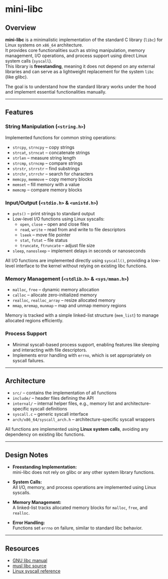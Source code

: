 # mini-libc

## Overview

**mini-libc** is a minimalistic implementation of the standard C library (`libc`) for Linux systems on `x86_64` architecture.  
It provides core functionalities such as string manipulation, memory management, I/O operations, and process support using direct Linux system calls (`syscall`).  
This library is **freestanding**, meaning it does not depend on any external libraries and can serve as a lightweight replacement for the system `libc` (like glibc).

The goal is to understand how the standard library works under the hood and implement essential functionalities manually.

---

## Features

### String Manipulation (`<string.h>`)

Implemented functions for common string operations:

- `strcpy`, `strncpy` – copy strings
- `strcat`, `strncat` – concatenate strings
- `strlen` – measure string length
- `strcmp`, `strncmp` – compare strings
- `strstr`, `strrstr` – find substrings
- `strchr`, `strrchr` – search for characters
- `memcpy`, `memmove` – copy memory blocks
- `memset` – fill memory with a value
- `memcmp` – compare memory blocks

### Input/Output (`<stdio.h>` & `<unistd.h>`)

- `puts()` – print strings to standard output
- Low-level I/O functions using Linux syscalls:
  - `open`, `close` – open and close files
  - `read`, `write` – read from and write to file descriptors
  - `lseek` – move file pointer
  - `stat`, `fstat` – file status
  - `truncate`, `ftruncate` – adjust file size
- `sleep`, `nanosleep` – implement delays in seconds or nanoseconds

All I/O functions are implemented directly using `syscall()`, providing a low-level interface to the kernel without relying on existing libc functions.

### Memory Management (`<stdlib.h>` & `<sys/mman.h>`)

- `malloc`, `free` – dynamic memory allocation
- `calloc` – allocate zero-initialized memory
- `realloc`, `realloc_array` – resize allocated memory
- `mmap`, `mremap`, `munmap` – map and unmap memory regions

Memory is tracked with a simple linked-list structure (`mem_list`) to manage allocated regions efficiently.

### Process Support

- Minimal syscall-based process support, enabling features like sleeping and interacting with file descriptors.
- Implements error handling with `errno`, which is set appropriately on syscall failures.

---

## Architecture

- `src/` – contains the implementation of all functions
- `include/` – header files defining the API
- `internal/` – internal helper files, e.g., memory list and architecture-specific syscall definitions
- `syscall.c` – generic syscall interface
- `arch/x86_64/syscall_arch.h` – architecture-specific syscall wrappers

All functions are implemented using **Linux system calls**, avoiding any dependency on existing libc functions.

---
## Design Notes

- **Freestanding Implementation:**  
  mini-libc does not rely on glibc or any other system library functions.

- **System Calls:**  
  All I/O, memory, and process operations are implemented using Linux syscalls.

- **Memory Management:**  
  A linked-list tracks allocated memory blocks for `malloc`, `free`, and `realloc`.

- **Error Handling:**  
  Functions set `errno` on failure, similar to standard libc behavior.

---

## Resources

- [GNU libc manual](https://www.gnu.org/software/libc/manual/html_mono/libc.html)  
- [musl libc source](https://elixir.bootlin.com/musl/latest/source)  
- [Linux syscall reference](https://man7.org/linux/man-pages/dir_section_2.html)
